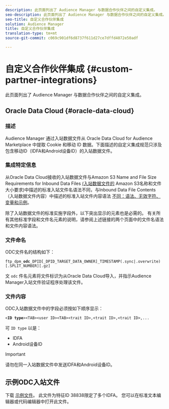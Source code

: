 ```yaml
---
description: 此页面列出了 Audience Manager 与数据合作伙伴之间的自定义集成。
seo-description: 此页面列出了 Audience Manager 与数据合作伙伴之间的自定义集成。
seo-title: 自定义合作伙伴集成
solution: Audience Manager
title: 自定义合作伙伴集成
translation-type: tm+mt
source-git-commit: c069c901df6d8737f611d27ce7dffd4072e50adf

---
```



# 自定义合作伙伴集成 {#custom-partner-integrations}

此页面列出了 Audience Manager 与数据合作伙伴之间的自定义集成。

## Oracle Data Cloud {#oracle-data-cloud}

### 描述

Audience Manager 通过入站数据文件从 Oracle Data Cloud for Audience Marketplace 中提取 Cookie 和移动 ID 数据。下面描述的自定义集成规范只涉及包含移动ID（IDFA和Android设备ID）的入站数据文件。

### 集成特定信息

从Oracle Data Cloud接收的入站数据文件与Amazon S3 Name and File Size Requirements for Inbound Data Files [(入站数据文件的](/help/using/integration/sending-audience-data/batch-data-transfer-explained/inbound-s3-filenames.md) Amazon S3名称和文件大小要求)中描述的标准入站文件名语法不同，与Inbound Data File Contents（入站数据文件内容）中描述的标准入站文件内容语法 [不同：语法、无效字符、变量和示例](/help/using/integration/sending-audience-data/batch-data-transfer-explained/inbound-file-contents.md)。

除了入站数据文件的标准实施字段外，以下突出显示的元素也是必需的。 有关所有其他标准字段和文件名元素的说明，请参阅上述链接的两个页面中的文件名语法和文件内容语法。

### 文件命名

ODC文件名的结构如下：

`ftp_dpm_`**`odc`**`_DPID[_DPID_TARGET_DATA_OWNER]_TIMESTAMP(.sync|.overwrite)[.SPLIT_NUMBER][.gz]`

文 `odc` 件名元素将文件标识为从Oracle Data Cloud导入，并指示Audience Manager入站文件验证程序处理该文件。

### 文件内容

ODC入站数据文件中的字段必须按如下顺序显示：

`<`**`ID type`**`><TAB><user ID><TAB><trait ID>,<trait ID>,<trait ID>,...`

可 `ID type` 以是：

* IDFA
* Android设备ID

>[!IMPORTANT]
>
>请勿在同一入站数据文件中发送IDFA和Android设备ID。

## 示例ODC入站文件

下载 [示例文件](/help/using/integration/assets/ftp_dpm_odc_12345_1556223815.sync)。 此文件为特征ID 38838限定了多个IDFA。 您可以在标准文本编辑器或代码编辑器中打开此文件。